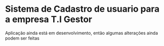 <h1>Sistema de Cadastro de usuario 
para a empresa T.I Gestor</h1>

<p>Aplicação ainda está em desenvolvimento, então algumas alterações ainda podem ser feitas</p>




